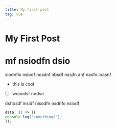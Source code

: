 ```yaml
---
title: My first post
tag: vue
---
```


# My First Post

<Card width="80">
<h1>mf nsiodfn dsio</h1>
siodnfio nsiodf nosdnf nbsdf nasjfn anf naofn ioasnf

* this is cool
* [ ] woondsf nodsn

dsfiosdf insidf nisodfn osdnfo nsiodf

```js
data: () => ({
console.log('something!');
}),
```
</Card>